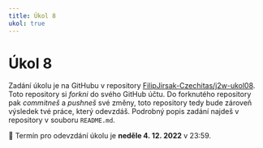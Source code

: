 ```yaml
---
title: Úkol 8
ukol: true
---
```

# Úkol 8

Zadání úkolu je na GitHubu v repository [FilipJirsak-Czechitas/j2w-ukol08](https://github.com/FilipJirsak-Czechitas/j2w-ukol08). Toto repository si _forkni_ do svého GitHub účtu. Do forknutého repository
pak _commitneš_ a _pushneš_ své změny, toto repository tedy bude zároveň výsledek tvé práce, který odevzdáš. Podrobný popis zadání najdeš v repository v souboru `README.md`.

📆 Termín pro odevzdání úkolu je **neděle 4. 12. 2022** v 23:59.
